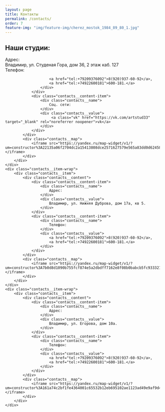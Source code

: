 ```yaml
---
layout: page
title: Контакты
permalink: /contacts/
order: 7
feature-img: "img/feature-img/cherez_mostok_1984_89_80_1.jpg"
---
```

<h2>Наши студии:</h2>
<div class="contacts">
	<div class="contacts__item-wrap contacts__item-wrap--main">
		<div class="contacts__item">
			<div class="contacts__content">
				<div class="contacts__content-item">
					<div class="contacts__name">
						Адрес:
					</div>
					<div class="contacts__value">
						Владимир, ул. Студеная Гора, дом 36, 2 этаж каб. 127
					</div>
				</div>
				<div class="contacts__content-item">
					<div class="contacts__name">
						Телефон:
					</div>
					<div class="contacts__value">
						
						<a href="tel:+79209376092">8(920)937-60-92</a>, 
						<a href="tel:+74922600181">600-181.</a>
					</div>
				</div>
				<div class="contacts__content-item">
					<div class="contacts__name">
						Соц. сети:
					</div>
					<div class="contacts__value">
						 <a class="vk" href="https://vk.com/artstud33" target="_blank" rel="noreferrer noopener">vk</a>
					</div>
				</div>
			</div>
			<div class="contacts__map">
				<iframe src="https://yandex.ru/map-widget/v1/?um=constructor%3A22135a06f2704dc2a15413808dce2571627579e565a83dd0d6245888e4f9522b&amp;lang=ru_RU&amp;scroll=true&amp;source=constructor"></iframe>
			</div>
		</div>
	</div>
	<div class="contacts__item-wrap">
		<div class="contacts__item">
			<div class="contacts__content">
				<div class="contacts__content-item">
					<div class="contacts__name">
						Адрес:
					</div>
					<div class="contacts__value">
						Владимир, ул. Нижняя Дуброва, дом 17а, кв 5.
					</div>
				</div>
				<div class="contacts__content-item">
					<div class="contacts__name">
						Телефон:
					</div>
					<div class="contacts__value">
						<a href="tel:+79209376092">8(920)937-60-92</a>, 
						<a href="tel:+74922600181">600-181.</a>
					</div>
				</div>
			</div>
			<div class="contacts__map">
				<iframe src="https://yandex.ru/map-widget/v1/?um=constructor%3A7b0d8d1090b755fcf874e5a2dbdff7162e8f08b0babcb5fc93332100ccaa5b75&amp;lang=ru_RU&amp;scroll=true&amp;source=constructor"></iframe>
			</div>
		</div>
	</div>
	<div class="contacts__item-wrap">
		<div class="contacts__item">
			<div class="contacts__content">
				<div class="contacts__content-item">
					<div class="contacts__name">
						Адрес:
					</div>
					<div class="contacts__value">
						Владимир, ул. Егорова, дом 10а.
					</div>
				</div>
				<div class="contacts__content-item">
					<div class="contacts__name">
						Телефон:
					</div>
					<div class="contacts__value">
						<a href="tel:+79209376092">8(920)937-60-92</a>, 
						<a href="tel:+74922600181">600-181.</a>
					</div>
				</div>
			</div>
			<div class="contacts__map">
				<iframe src="https://yandex.ru/map-widget/v1/?um=constructor%3A161a74c2bf1fe4364001c65532b12eb695102ae1123ad49e9af9d4a19aab3f92&amp;lang=ru_RU&amp;scroll=true&amp;source=constructor"></iframe>
			</div>
		</div>
	</div>
</div>

